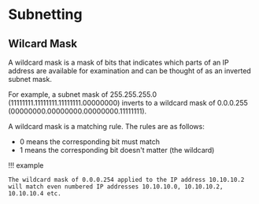 # Subnetting

## Wilcard Mask

A wildcard mask is a mask of bits that indicates which parts of an IP address are available for examination and can be thought of as an inverted subnet mask. 

For example, a subnet mask of 255.255.255.0 (11111111.11111111.11111111.00000000) inverts to a wildcard mask of 0.0.0.255 (00000000.00000000.00000000.11111111).

A wildcard mask is a matching rule. The rules are as follows:

- 0 means the corresponding bit must match
- 1 means the corresponding bit doesn't matter (the wildcard)

!!! example

    The wildcard mask of 0.0.0.254 applied to the IP address 10.10.10.2 will match even numbered IP addresses 10.10.10.0, 10.10.10.2, 10.10.10.4 etc.